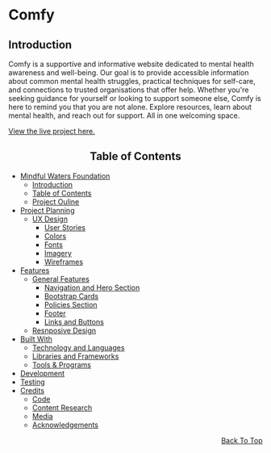 # Comfy

## Introduction

Comfy is a supportive and informative website dedicated to mental health awareness and well-being. Our goal is to provide accessible information about common mental health struggles, practical techniques for self-care, and connections to trusted organisations that offer help. Whether you're seeking guidance for yourself or looking to support someone else, Comfy is here to remind you that you are not alone. Explore resources, learn about mental health, and reach out for support. All in one welcoming space.

<a href="https://ajshirlow7.github.io/Comfy/" target="_blank">View the live project here.</a>

<h2 align="center" id="TOC">Table of Contents</h2>

* [Mindful Waters Foundation](#mindful-waters-foundation)
  - [Introduction](#introduction)
  - [Table of Contents](#TOC)
  - [Project Ouline](#project-outline)
* [Project Planning](#project-planning)
  - [UX Design](#ux-design)
    - [User Stories](#user-stories)
    - [Colors](#colors)
    - [Fonts](#fonts)
    - [Imagery](#imagery)
    - [Wireframes](#wireframes)
* [Features](#features)
  - [General Features](#general-features)
    - [Navigation and Hero Section](#navigation-and-hero-section)
    - [Bootstrap Cards](#bootstrap-cards)
    - [Policies Section](#policies-section)
    - [Footer](#footer)
    - [Links and Buttons](#links-and-buttons)
  - [Resnposive Design](#responsive-design)
* [Built With](#built-with)
  - [Technology and Languages](#technologies-and-languages)
  - [Libraries and Frameworks](#libraries-and-frameworks)
  - [Tools & Programs](#tools-and-programs)
* [Development](#deployment)
* [Testing](#testing)
* [Credits](#credits)
  - [Code](#code)
  - [Content Research](#content-research)
  - [Media](#media)
  - [Acknowledgements](#acknowledgements)


<p align="right"><a href="#mindful-waters-foundation">Back To Top</a></p>